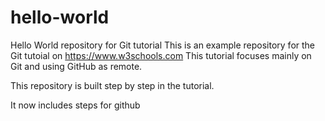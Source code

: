 # hello-world
Hello World repository for Git tutorial
This is an example repository for the Git tutoial on https://www.w3schools.com
This tutorial focuses mainly on Git and using GitHub as remote.

This repository is built step by step in the tutorial.

It now includes steps for github
